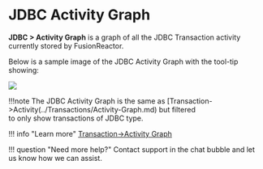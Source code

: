 # JDBC Activity Graph

**JDBC &gt; Activity Graph** is a graph of all the JDBC Transaction
activity currently stored by FusionReactor.

Below is a sample image of the JDBC Activity Graph with the tool-tip
showing:

![](/attachments/245551114/245551140.png)

!!!note
    The JDBC Activity Graph is the same as [Transaction->Activity(../Transactions/Activity-Graph.md) but filtered    
    to only show transactions of JDBC type.

!!! info "Learn more"
    [Transaction->Activity Graph](../Transactions/Activity-Graph.md)


!!! question "Need more help?"
    Contact support in the chat bubble and let us know how we can assist.
